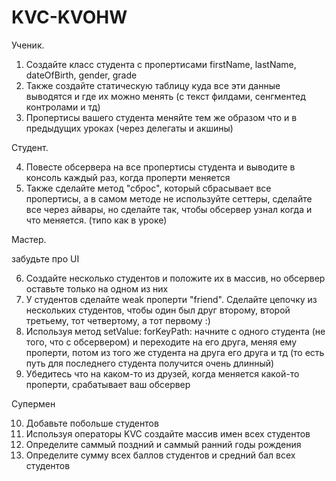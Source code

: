 # KVC-KVOHW

Ученик.

1. Создайте класс студента с пропертисами firstName, lastName, dateOfBirth, gender, grade
2. Также создайте статическую таблицу куда все эти данные выводятся и где их можно менять (с текст филдами, сенгментед контролами и тд)
3. Пропертисы вашего студента меняйте тем же образом что и в предыдущих уроках (через делегаты и акшины)

Студент.

4. Повесте обсервера на все пропертисы студента и выводите в консоль каждый раз, когда проперти меняется 
5. Также сделайте метод "сброс", который сбрасывает все пропертисы, а в самом методе не используйте сеттеры, сделайте все через айвары, но сделайте так, чтобы обсервер узнал когда и что меняется. (типо как в уроке)

Мастер.

забудьте про UI

6. Создайте несколько студентов и положите их в массив, но обсервер оставьте только на одном из них
7. У студентов сделайте weak проперти "friend". Сделайте цепочку из нескольких студентов, чтобы один был друг второму, второй третьему, тот четвертому, а тот первому :)
8. Используя метод setValue: forKeyPath: начните с одного студента (не того, что с обсервером) и переходите на его друга, меняя ему проперти, потом из того же студента на друга его друга и тд (то есть путь для последнего студента получится очень длинный)
9. Убедитесь что на каком-то из друзей, когда меняется какой-то проперти, срабатывает ваш обсервер

Супермен

10. Добавьте побольше студентов
11. Используя операторы KVC создайте массив имен всех студентов
12. Определите саммый поздний и саммый ранний годы рождения
13. Определите сумму всех баллов студентов и средний бал всех студентов

